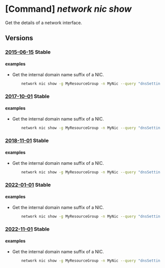 # [Command] _network nic show_

Get the details of a network interface.

## Versions

### [2015-06-15](/Resources/mgmt-plane/L3N1YnNjcmlwdGlvbnMve30vcmVzb3VyY2Vncm91cHMve30vcHJvdmlkZXJzL21pY3Jvc29mdC5uZXR3b3JrL25ldHdvcmtpbnRlcmZhY2VzL3t9/2015-06-15.xml) **Stable**

<!-- mgmt-plane /subscriptions/{}/resourcegroups/{}/providers/microsoft.network/networkinterfaces/{} 2015-06-15 -->

#### examples

- Get the internal domain name suffix of a NIC.
    ```bash
        network nic show -g MyResourceGroup -n MyNic --query "dnsSettings.internalDomainNameSuffix"
    ```

### [2017-10-01](/Resources/mgmt-plane/L3N1YnNjcmlwdGlvbnMve30vcmVzb3VyY2Vncm91cHMve30vcHJvdmlkZXJzL21pY3Jvc29mdC5uZXR3b3JrL25ldHdvcmtpbnRlcmZhY2VzL3t9/2017-10-01.xml) **Stable**

<!-- mgmt-plane /subscriptions/{}/resourcegroups/{}/providers/microsoft.network/networkinterfaces/{} 2017-10-01 -->

#### examples

- Get the internal domain name suffix of a NIC.
    ```bash
        network nic show -g MyResourceGroup -n MyNic --query "dnsSettings.internalDomainNameSuffix"
    ```

### [2018-11-01](/Resources/mgmt-plane/L3N1YnNjcmlwdGlvbnMve30vcmVzb3VyY2Vncm91cHMve30vcHJvdmlkZXJzL21pY3Jvc29mdC5uZXR3b3JrL25ldHdvcmtpbnRlcmZhY2VzL3t9/2018-11-01.xml) **Stable**

<!-- mgmt-plane /subscriptions/{}/resourcegroups/{}/providers/microsoft.network/networkinterfaces/{} 2018-11-01 -->

#### examples

- Get the internal domain name suffix of a NIC.
    ```bash
        network nic show -g MyResourceGroup -n MyNic --query "dnsSettings.internalDomainNameSuffix"
    ```

### [2022-01-01](/Resources/mgmt-plane/L3N1YnNjcmlwdGlvbnMve30vcmVzb3VyY2Vncm91cHMve30vcHJvdmlkZXJzL21pY3Jvc29mdC5uZXR3b3JrL25ldHdvcmtpbnRlcmZhY2VzL3t9/2022-01-01.xml) **Stable**

<!-- mgmt-plane /subscriptions/{}/resourcegroups/{}/providers/microsoft.network/networkinterfaces/{} 2022-01-01 -->

#### examples

- Get the internal domain name suffix of a NIC.
    ```bash
        network nic show -g MyResourceGroup -n MyNic --query "dnsSettings.internalDomainNameSuffix"
    ```

### [2022-11-01](/Resources/mgmt-plane/L3N1YnNjcmlwdGlvbnMve30vcmVzb3VyY2Vncm91cHMve30vcHJvdmlkZXJzL21pY3Jvc29mdC5uZXR3b3JrL25ldHdvcmtpbnRlcmZhY2VzL3t9/2022-11-01.xml) **Stable**

<!-- mgmt-plane /subscriptions/{}/resourcegroups/{}/providers/microsoft.network/networkinterfaces/{} 2022-11-01 -->

#### examples

- Get the internal domain name suffix of a NIC.
    ```bash
        network nic show -g MyResourceGroup -n MyNic --query "dnsSettings.internalDomainNameSuffix"
    ```
